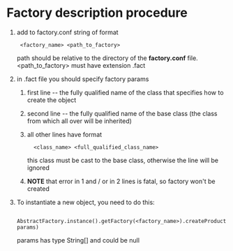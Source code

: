 # Factory description procedure

1) add to factory.conf string of format
    
        <factory_name> <path_to_factory>
    path should be relative to the directory of the <b>factory.conf</b> file. <path_to_factory> must have extension .fact
2) in .fact file you should specify factory params
   1. first line -- the fully qualified name of the class that specifies how to create the object
   2. second line -- the fully qualified name of the base class (the class from which all over will be inherited)
   3. all other lines have format
                
            <class_name> <full_qualified_class_name>
      this class must be cast to the base class, otherwise the line will be ignored
   4. <b>NOTE</b> that error in 1 and / or in 2 lines is fatal, so factory won't be created
3) To instantiate a new object, you need to do this:

        AbstractFactory.instance().getFactory(<factory_name>).createProduct(<class_name>, params)

    params has type String[] and could be null